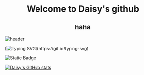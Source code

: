 <div align="center">
  <h1>Welcome to Daisy's github</h1>
  <h2>haha</h2>
</div>

![header](https://capsule-render.vercel.app/api?type=Venom&color=auto&height=300&section=header&text=Hello%20Web&fontSize=90)

[![Typing SVG](https://readme-typing-svg.demolab.com?font=Fira+Code&weight=600&size=30&pause=1000&random=false&width=435&lines=This+is+best+site+for+development.)](https://git.io/typing-svg)

![Static Badge](https://img.shields.io/badge/build-passing-brightgreen?style=flat-square&logo=gitlab&logoColor=pink%26%20white&logoSize=5)

[![Daisy's GitHub stats](https://github-readme-stats.vercel.app/api?username=Daisy7942)](https://github.com/Daisy7942/github-readme-stats)

